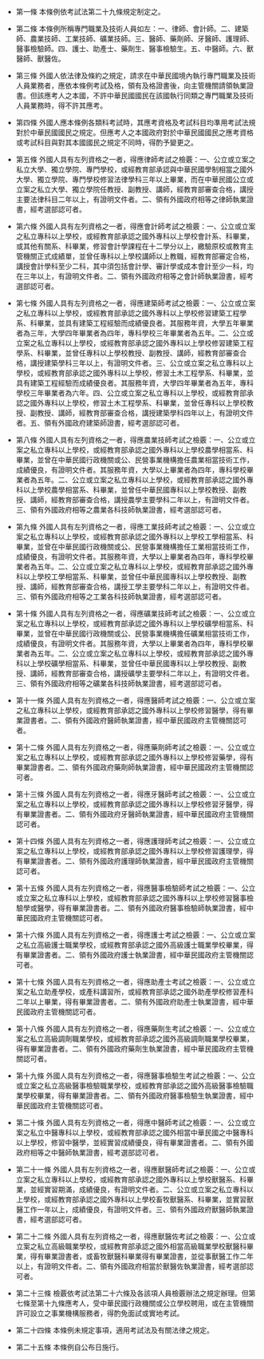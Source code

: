 * 第一條 本條例依考試法第二十九條規定制定之。

* 第二條 本條例所稱專門職業及技術人員如左：一、律師、會計師。二、建築師、農業技師、工業技師、礦業技師。三、醫師、藥劑師、牙醫師、護理師、醫事檢驗師。四、護士、助產士、藥劑生、醫事檢驗生。五、中醫師。六、獸醫師、獸醫佐。

* 第三條 外國人依法律及條約之規定，請求在中華民國境內執行專門職業及技術人員業務者，應依本條例考試及格，領有及格證書後，向主管機關請領執業證書。但該應考人之本國，不許中華民國國民在該國執行同類之專門職業及技術人員業務時，得不許其應考。

* 第四條 外國人應本條例各類科考試時，其應考資格及考試科目均準用考試法規對於中華民國國民之規定。但應考人之本國政府對於中華民國國民之應考資格或考試科目與對其本國國民之規定不同時，得酌予變更之。

* 第五條 外國人具有左列資格之一者，得應律師考試之檢覈：一、公立或立案之私立大學、獨立學院、專門學校，或經教育部承認與中華民國學制相當之國外大學、獨立學院、專門學校修習法律學科三年以上畢業，而在中華民國公立或立案之私立大學、獨立學院任教授、副教授、講師，經教育部審查合格，講授主要法律科目二年以上，有證明文件者。二、領有外國政府相等之律師執業證書，經考選部認可者。

* 第六條 外國人具有左列資格之一者，得應會計師考試之檢覈：一、公立或立案之私立專科以上學校，或經教育部承認之國外專科以上學校會計系、科畢業，或其他有關系、科畢業，修習會計學課程在十二學分以上，繳驗原校或教育主管機關正式成績單，並曾任專科以上學校講師以上教職，經教育部審定合格，講授會計學科至少二科，其中須包括會計學、審計學或成本會計至少一科，均在三年以上，有證明文件者。二、領有外國政府相等之會計師執業證書，經考選部認可者。

* 第七條 外國人具有左列資格之一者，得應建築師考試之檢覈：一、公立或立案之私立專科以上學校，或經教育部承認之國外專科以上學校修習建築工程學系、科畢業，並具有建築工程經驗而成績優良者。其服務年資，大學五年畢業者為三年，大學四年畢業者為四年，專科學校三年畢業者為五年。二、公立或立案之私立專科以上學校，或經教育部承認之國外專科以上學校修習建築工程學系、科畢業，並曾任專科以上學校教授、副教授、講師，經教育部審查合格，講授建築學科三年以上，有證明文件者。三、公立或立案之私立專科以上學校，或經教育部承認之國外專科以上學校，修習土木工程學系、科畢業，並具有建築工程經驗而成績優良者。其服務年資，大學四年畢業者為五年，專科學校三年畢業者為六年。四、公立或立案之私立專科以上學校，或經教育部承認之國外專科以上學校，修習土木工程學系、科畢業，並曾任專科以上學校教授、副教授、講師，經教育部審查合格，講授建築學科四年以上，有證明文件者。五、領有外國政府建築師證書，經考選部認可者。

* 第八條 外國人具有左列資格之一者，得應農業技師考試之檢覈：一、公立或立案之私立專科以上學校，或經教育部承認之國外專科以上學校農學相當系、科畢業，並曾在中華民國行政機關或公、民營事業機構擔任農業相當技術工作，成績優良，有證明文件者。其服務年資，大學以上畢業者為四年，專科學校畢業者為五年。二、公立或立案之私立專科以上學校，或經教育部承認之國外專科以上學校農學相當系、科畢業，並曾任中華民國專科以上學校教授、副教授、講師，經教育部審查合格，講授農學主要學科二年以上，有證明文件者。三、領有外國政府相等之農業各科技師執業證書，經考選部認可者。

* 第九條 外國人具有左列資格之一者，得應工業技師考試之檢覈：一、公立或立案之私立專科以上學校，或經教育部承認之國外專科以上學校工學相當系、科畢業，並曾在中華民國行政機關或公、民營事業機構擔任工業相當技術工作，成績優良，有證明文件者。其服務年資，大學以上畢業者為四年，專科學校畢業者為五年。二、公立或立案之私立專科以上學校，或經教育部承認之國外專科以上學校工學相當系、科畢業，並曾任中華民國專科以上學校教授、副教授、講師，經教育部審查合格，講授工學主要學科二年以上，有證明文件者。三、領有外國政府相等之工業各科技師執業證書，經考選部認可者。

* 第十條 外國人具有左列資格之一者，得應礦業技師考試之檢覈：一、公立或立案之私立專科以上學校，或經教育部承認之國外專科以上學校礦學相當系、科畢業，並曾在中華民國行政機關或公、民營事業機構擔任礦業相當技術工作，成績優良，有證明文件者。其服務年資，大學以上畢業者為四年，專科學校畢業者為五年。二、公立或立案之私立專科以上學校，或經教育部承認之國外專科以上學校礦學相當系、科畢業，並曾任中華民國專科以上學校教授、副教授、講師，經教育部審查合格，講授礦學主要學科二年以上，有證明文件者。三、領有外國政府相等之礦業各科技師執業證書，經考選部認可者。

* 第十一條 外國人具有左列資格之一者，得應醫師考試之檢覈：一、公立或立案之私立專科以上學校，或經教育部承認之國外專科以上學校修習醫學，得有畢業證書者。二、領有外國政府醫師執業證書，經中華民國政府主管機關認可者。

* 第十二條 外國人具有左列資格之一者，得應藥劑師考試之檢覈：一、公立或立案之私立專科以上學校，或經教育部承認之國外專科以上學校修習藥學，得有畢業證書者。二、領有外國政府藥劑師執業證書，經中華民國政府主管機關認可者。

* 第十三條 外國人具有左列資格之一者，得應牙醫師考試之檢覈：一、公立或立案之私立專科以上學校，或經教育部承認之國外專科以上學校修習牙醫學，得有畢業證書者。二、領有外國政府牙醫師執業證書，經中華民國政府主管機關認可者。

* 第十四條 外國人具有左列資格之一者，得應護理師考試之檢覈：一、公立或立案之私立專科以上學校，或經教育部承認之國外專科以上學校修習護理學，得有畢業證書者。二、領有外國政府護理師執業證書，經中華民國政府主管機關認可者。

* 第十五條 外國人具有左列資格之一者，得應醫事檢驗師考試之檢覈：一、公立或立案之私立專科以上學校，或經教育部承認之國外專科以上學校修習醫事檢驗學或醫學，得有畢業證書者。二、領有外國政府醫事檢驗師執業證書，經中華民國政府主管機關認可者。

* 第十六條 外國人具有左列資格之一者，得應護士考試之檢覈：一、公立或立案之私立高級護士職業學校，或經教育部承認之國外高級護士職業學校畢業，得有畢業證書者。二、領有外國政府護士執業證書，經中華民國政府主管機關認可者。

* 第十七條 外國人具有左列資格之一者，得應助產士考試之檢覈：一、公立或立案之私立助產學校，或產科講習所，或經教育部承認之國外助產學校修習產科二年以上畢業，得有畢業證書者。二、領有外國政府助產士執業證書，經中華民國政府主管機關認可者。

* 第十八條 外國人具有左列資格之一者，得應藥劑生考試之檢覈：一、公立或立案之私立高級調劑職業學校，或經教育部承認之國外高級調劑職業學校畢業，得有畢業證書者。二、領有外國政府藥劑生執業證書，經中華民國政府主管機關認可者。

* 第十九條 外國人具有左列資格之一者，得應醫事檢驗生考試之檢覈：一、公立或立案之私立高級醫事檢驗職業學校，或經教育部承認之國外高級醫事檢驗職業學校畢業，得有畢業證書者。二、領有外國政府醫事檢驗生執業證書，經中華民國政府主管機關認可者。

* 第二十條 外國人具有左列資格之一者，得應中醫師考試之檢覈：一、公立或立案之私立中醫專科以上學校，或經教育部承認之國外相當中華民國之中醫專科以上學校，修習中醫學，並經實習成績優良，得有畢業證書者。二、領有外國政府相等之中醫師執業證書，經考選部認可者。

* 第二十一條 外國人具有左列資格之一者，得應獸醫師考試之檢覈：一、公立或立案之私立專科以上學校，或經教育部承認之國外專科以上學校獸醫系、科畢業，並經實習期滿，成績優良，有證明文件者。二、公立或立案之私立專科以上學校，或經教育部承認之國外專科以上學校畜牧獸醫系、科畢業，並實習獸醫工作一年以上，成績優良，有證明文件者。三、領有外國政府獸醫師執業證書，經考選部認可者。

* 第二十二條 外國人具有左列資格之一者，得應獸醫佐考試之檢覈：一、公立或立案之私立高級職業學校，或經教育部承認之國外相當高級職業學校獸醫科畢業，得有畢業證書者，或畜牧獸醫科畢業得有畢業證書，並從事獸醫工作二年以上，有證明文件者。二、領有外國政府相當於獸醫佐執業證書，經考選部認可者。

* 第二十三條 檢覈依考試法第二十六條及各該項人員檢覈辦法之規定辦理。但第七條至第十九條應考人，受中華民國行政機關或公立學校聘用，或在主管機關許可設立之事業機構服務者，得酌免面試或實地考試。

* 第二十四條 本條例未規定事項，適用考試法及有關法律之規定。

* 第二十五條 本條例自公布日施行。

